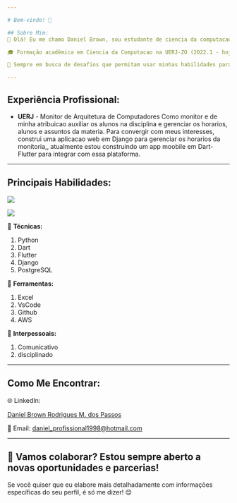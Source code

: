 ```yaml
---

# Bem-vindo! 👋

## Sobre Mim:
💼 Olá! Eu me chamo Daniel Brown, sou estudante de ciencia da computacao e pretendo especializar-me em desencvolvimento de software, com paixão por construir app mobile e web.

🎓 Formação acadêmica em Ciencia da Computacao na UERJ-ZO (2022.1 - hoje).

🌟 Sempre em busca de desafios que permitam usar minhas habilidades para gerar impacto positivo e soluções criativas.

---
```


## Experiência Profissional:
- **UERJ** - Monitor de Arquitetura de Computadores
  Como monitor e de minha atribuicao auxiliar os alunos na disciplina e gerenciar os horarios, alunos e assuntos da materia.
  Para convergir com meus interesses, construi uma aplicacao web em Django para gerenciar os horarios da monitoria,, atualmente estou construindo um app moobile em Dart-Flutter para integrar com essa plataforma.
---

## Principais Habilidades:
<p><img src="https://www.codewars.com/users/daniel4661/badges/large"/></p>
<img src="https://img.shields.io/badge/postgres-%23316192.svg?style=for-the-badge&logo=postgresql&logoColor=white">

🔹 **Técnicas:** 

  1. Python
  2. Dart
  3. Flutter
  4. Django
  5. PostgreSQL
     
🔹 **Ferramentas:** 

  1. Excel
  2. VsCode
  3. Github
  4. AWS

🔹 **Interpessoais:**

  1. Comunicativo
  2. disciplinado

---

## Como Me Encontrar:
🌐 LinkedIn:<div class="badge-base LI-profile-badge" data-locale="pt_BR" data-size="medium" data-theme="dark" data-type="VERTICAL" data-vanity="daniel-brown-rodrigues-m-dos-passos-04693b25b" data-version="v1">
  <a class="badge-base__link LI-simple-link" href="https://br.linkedin.com/in/daniel-brown-rodrigues-m-dos-passos-04693b25b?trk=profile-badge">
    Daniel Brown Rodrigues M. dos Passos
  </a>
</div>
              
📧 Email: daniel_profissional1998@hotmail.com  

---
🚀 Vamos colaborar? Estou sempre aberto a novas oportunidades e parcerias!
---

Se você quiser que eu elabore mais detalhadamente com informações específicas do seu perfil, é só me dizer! 😊

